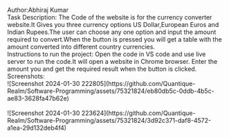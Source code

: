 <br>
Author:Abhiraj Kumar
</br>
Task Description:
The Code of the website is for the currency converter website.It Gives you three currency options US Dollar,European Euros and Indian Rupees.The user can choose any one option and input the amount required to convert.When the button is pressed you will get a table with the amount converted into different country currencies.
<br>
Instructions to run the project:
Open the code in VS code and use live server to run the code.It will open a website in Chrome browser.
Enter the amount you and get the required result when the button is clicked.
</br>
Screenshots:
<br>
![Screenshot 2024-01-30 222805](https://github.com/Quantique-Realm/Software-Programming/assets/75321824/eb80db5c-0ddb-4b5c-ae83-3628fa47b62e)
</br>
<br>
![Screenshot 2024-01-30 223624](https://github.com/Quantique-Realm/Software-Programming/assets/75321824/3d92c371-daf8-4572-a1ea-29d132deb4f4)
</br>
